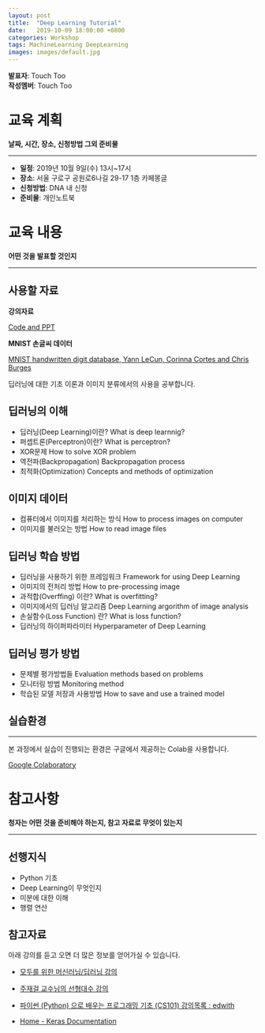 ```yaml
---
layout: post
title:  "Deep Learning Tutorial"
date:   2019-10-09 18:00:00 +0800
categories: Workshop
tags: MachineLearning DeepLearning
images: images/default.jpg
---
```


**발표자**: Touch Too  
**작성멤버**: Touch Too

# 교육 계획

**날짜, 시간, 장소, 신청방법 그외 준비물**

---

- **일정**: 2019년 10월 9일(수) 13시~17시
- **장소**: 서울 구로구 공원로6나길 29-17 1층 카페몽글
- **신청방법**: DNA 내 신청
- **준비물**: 개인노트북

# 교육 내용

**어떤 것을 발표할 것인지**

---

## 사용할 자료

**강의자료**

[Code and PPT](https://drive.google.com/open?id=1-cBXfJ08m-iaIoKowHwalCY22IkqJxu6)

**MNIST 손글씨 데이터**

[MNIST handwritten digit database, Yann LeCun, Corinna Cortes and Chris Burges](http://yann.lecun.com/exdb/mnist/)

딥러닝에 대한 기초 이론과 이미지 분류에서의 사용을 공부합니다.

## 딥러닝의 이해

- 딥러닝(Deep Learning)이란?
What is deep learnnig?
- 퍼셉트론(Perceptron)이란?
What is perceptron?
- XOR문제
How to solve XOR problem
- 역전파(Backpropagation)
Backpropagation process
- 최적화(Optimization)
Concepts and methods of optimization

## 이미지 데이터

- 컴퓨터에서 이미지를 처리하는 방식
How to process images on computer
- 이미지를 불러오는 방법
How to read image files

## 딥러닝 학습 방법

- 딥러닝을 사용하기 위한 프레임워크
Framework for using Deep Learning
- 이미지의 전처리 방법
How to pre-processing image
- 과적합(Overffing) 이란? 
What is overfitting?
- 이미지에서의 딥러닝 알고리즘
Deep Learning argorithm of image analysis
- 손실함수(Loss Function) 란?
What is loss function?
- 딥러닝의 하이퍼파라미터
Hyperparameter of Deep Learning

## 딥러닝 평가 방법

- 문제별 평가방법들
Evaluation methods based on problems
- 모니터링 방법
Monitoring method
- 학습된 모델 저장과 사용방법
How to save and use a trained model

## 실습환경

---

본 과정에서 실습이 진행되는 환경은 구글에서 제공하는 Colab을 사용합니다.

[Google Colaboratory](https://colab.research.google.com)

# 참고사항

**청자는 어떤 것을 준비해야 하는지, 참고 자료로 무엇이 있는지**

---

## 선행지식

- Python 기초
- Deep Learning이 무엇인지
- 미분에 대한 이해
- 행렬 연산


## 참고자료

아래 강의를 듣고 오면 더 많은 정보를 얻어가실 수 있습니다.

- [모두를 위한 머신러닝/딥러닝 강의](https://hunkim.github.io/ml/)

- [주재걸 교수님의 선형대수 강의](https://www.edwith.org/linearalgebra4ai)

- [파이썬 (Python) 으로 배우는 프로그래밍 기초 (CS101) 강의목록 : edwith](https://www.edwith.org/cs101/joinLectures/21778)

- [Home - Keras Documentation](https://keras.io/)